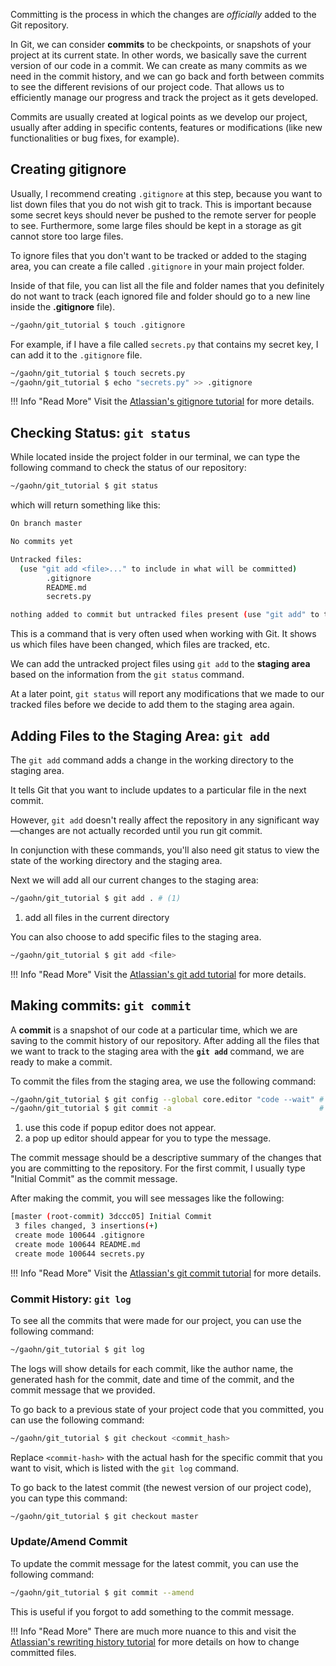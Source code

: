 Committing is the process in which the changes are *officially* added to the Git repository.

In Git, we can consider **commits** to be checkpoints, or snapshots of your project at its current state.
In other words, we basically save the current version of our code in a commit.
We can create as many commits as we need in the commit history, and we can go back and forth between
commits to see the different revisions of our project code. 
That allows us to efficiently manage our progress and track the project as it gets developed.

Commits are usually created at logical points as we develop our project, usually after adding in 
specific contents, features or modifications (like new functionalities or bug fixes, for example).

## Creating gitignore

Usually, I recommend creating `.gitignore` at this step, because you want to list down files 
that you do not wish git to track. 
This is important because some secret keys should never be pushed to the remote server for people to see. Furthermore, some large files should be kept in a storage as git cannot store too large files.

To ignore files that you don't want to be tracked or added to the staging area, you can create a file called `.gitignore` in your main project folder.

Inside of that file, you can list all the file and folder names that you definitely do not want to track (each ignored file and folder should go to a new line inside the **.gitignore** file).

```bash title="create .gitignore" linenums="1"
~/gaohn/git_tutorial $ touch .gitignore
```

For example, if I have a file called `secrets.py` that contains my secret key, I can add it to the `.gitignore` file.

```bash title="create .gitignore" linenums="1"
~/gaohn/git_tutorial $ touch secrets.py
~/gaohn/git_tutorial $ echo "secrets.py" >> .gitignore
```

!!! Info "Read More"
    Visit the [Atlassian's gitignore tutorial](https://www.atlassian.com/git/tutorials/saving-changes/gitignore) for more details.

## Checking Status: `git status`

While located inside the project folder in our terminal, we can type the following command to check the status of our repository:

```bash title="git status" linenums="1"
~/gaohn/git_tutorial $ git status
```

which will return something like this:

```bash title="git status output" linenums="1"
On branch master

No commits yet

Untracked files:
  (use "git add <file>..." to include in what will be committed)
        .gitignore
        README.md
        secrets.py

nothing added to commit but untracked files present (use "git add" to track)
```

This is a command that is very often used when working with Git.  It shows us which files have been changed, which files are tracked, etc.

We can add the untracked project files using `git add` to the **staging area** based on the information from the `git status` command.

At a later point, `git status` will report any modifications that we made to our tracked files before we decide to add them to the staging area again.

## Adding Files to the Staging Area: `git add`

The `git add` command adds a change in the working directory to the staging area. 

It tells Git that you want to include updates to a particular file in the next commit. 

However, `git add` doesn't really affect the repository in any significant way—changes are not actually
recorded until you run git commit.

In conjunction with these commands, you'll also need git status to view the state of the working directory and the staging area.

Next we will add all our current changes to the staging area:

```bash title="git add all files in cwd" linenums="1"
~/gaohn/git_tutorial $ git add . # (1)
```

1. add all files in the current directory

You can also choose to add specific files to the staging area.

```bash title="git add specific files" linenums="1"
~/gaohn/git_tutorial $ git add <file>
```

!!! Info "Read More"
    Visit the [Atlassian's git add tutorial](https://www.atlassian.com/git/tutorials/saving-changes/git-add) for more details.

## Making commits: `git commit`

A **commit** is a snapshot of our code at a particular time, which we are saving to the commit 
history of our repository. After adding all the files that we want to track to the staging area with
the **`git add`** command, we are ready to make a commit.

To commit the files from the staging area, we use the following command:

```bash title="git commit" linenums="1"
~/gaohn/git_tutorial $ git config --global core.editor "code --wait" # (1)
~/gaohn/git_tutorial $ git commit -a                                 # (2)
```

1. use this code if popup editor does not appear.
2. a pop up editor should appear for you to type the message.

The commit message should be a descriptive summary of the changes that you are committing to the repository. 
For the first commit, I usually type "Initial Commit" as the commit message.

After making the commit, you will see messages like the following:

```bash title="git commit output" linenums="1"
[master (root-commit) 3dccc05] Initial Commit
 3 files changed, 3 insertions(+)
 create mode 100644 .gitignore
 create mode 100644 README.md
 create mode 100644 secrets.py
```

!!! Info "Read More"
    Visit the [Atlassian's git commit tutorial](https://www.atlassian.com/git/tutorials/saving-changes/git-commit) for more details.

### Commit History: `git log`

To see all the commits that were made for our project, you can use the following command:

```bash title="git log" linenums="1"
~/gaohn/git_tutorial $ git log
```

The logs will show details for each commit, like the author name, the generated hash for the commit, date and time of the commit, and the commit message that we provided.

To go back to a previous state of your project code that you committed, you can use the following command:

```bash title="git checkout specific commit" linenums="1"
~/gaohn/git_tutorial $ git checkout <commit_hash>
```

Replace `<commit-hash>` with the actual hash for the specific commit that you want to visit, which is listed with the `git log` command.

To go back to the latest commit (the newest version of our project code), you can type this command:

```bash
~/gaohn/git_tutorial $ git checkout master
```

### Update/Amend Commit

To update the commit message for the latest commit, you can use the following command:

```bash title="git commit --amend" linenums="1"
~/gaohn/git_tutorial $ git commit --amend
```

This is useful if you forgot to add something to the commit message.

!!! Info "Read More"
    There are much more nuance to this and visit the [Atlassian's rewriting history 
    tutorial](https://www.atlassian.com/git/tutorials/rewriting-history#git-commit--amend) for more details
    on how to change committed files.




